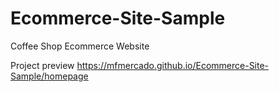 # Ecommerce-Site-Sample
Coffee Shop Ecommerce Website 

Project preview
https://mfmercado.github.io/Ecommerce-Site-Sample/homepage
